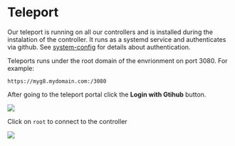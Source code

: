 # Teleport

Our teleport is running on all our controllers and is installed during the instalation of the controller.
It runs as a systemd service and authenticates via github. See [system-config](../../Installation/System-config.md) for details about authentication.

Teleports runs under the root domain of the envrionment on port 3080. For example:

`https://myg8.mydomain.com:/3080`

After going to the teleport portal click the __Login with Gtihub__ button.

![](teleport-nodes.png)

Click on `root` to connect to the controller

![](teleport-console.png)